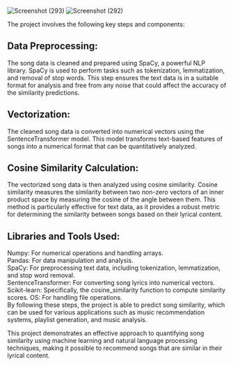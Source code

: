 ![Screenshot (293)](https://github.com/youssef665/AI-ML-projects/assets/110295462/6ec23b61-8491-4c78-b308-68b7e6344cd4)
![Screenshot (292)](https://github.com/youssef665/AI-ML-projects/assets/110295462/32392859-8510-4d91-b0f7-0c5100e5d184)


The project involves the following key steps and components:

## Data Preprocessing:<br>

The song data is cleaned and prepared using SpaCy, a powerful NLP library. SpaCy is used to perform tasks such as tokenization, lemmatization, and removal of stop words. This step ensures the text data is in a suitable format for analysis and free from any noise that could affect the accuracy of the similarity predictions.<br>
## Vectorization:<br>

The cleaned song data is converted into numerical vectors using the SentenceTransformer model. This model transforms text-based features of songs into a numerical format that can be quantitatively analyzed.<br>
## Cosine Similarity Calculation:<br>

The vectorized song data is then analyzed using cosine similarity. Cosine similarity measures the similarity between two non-zero vectors of an inner product space by measuring the cosine of the angle between them. This method is particularly effective for text data, as it provides a robust metric for determining the similarity between songs based on their lyrical content.<br>
## Libraries and Tools Used:<br>
Numpy: For numerical operations and handling arrays.<br>
Pandas: For data manipulation and analysis.<br>
SpaCy: For preprocessing text data, including tokenization, lemmatization, and stop word removal.<br>
SentenceTransformer: For converting song lyrics into numerical vectors.<br>
Scikit-learn: Specifically, the cosine_similarity function to compute similarity scores.
OS: For handling file operations.<br>
By following these steps, the project is able to predict song similarity, which can be used for various applications such as music recommendation systems, playlist generation, and music analysis.<br>

This project demonstrates an effective approach to quantifying song similarity using machine learning and natural language processing techniques, making it possible to recommend songs that are similar in their lyrical content.

